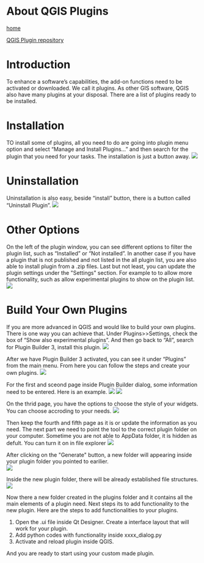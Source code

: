 # About QGIS Plugins

[home](../readme.md)

[QGIS Plugin repository](https://plugins.qgis.org/)

# Introduction
To enhance a software’s capabilities, the add-on functions need to be activated or downloaded. We call it plugins. As other GIS software, QGIS also have many plugins at your disposal. There are a list of plugins ready to be installed. 

# Installation 
TO install some of plugins, all you need to do are going into plugin menu option and select “Manage and Install Plugins…” and then search for the plugin that you need for your tasks. The installation is just a button away.
![](https://github.com/bcgovjz/gis-pantry/blob/master/docs/getting-started-with-QGIS/images/pluginInstall.gif)

# Uninstallation
Uninstallation is also easy, beside “install” button, there is a button called “Uninstall Plugin”.
![](https://github.com/bcgovjz/gis-pantry/blob/master/docs/getting-started-with-QGIS/images/pluginunInstall.gif)

# Other Options
On the left of the plugin window, you can see different options to filter the plugin list, such as “Installed” or “Not installed”. In another case if you have a plugin that is not published and not listed in the all plugin list, you are also able to install plugin from a .zip files. Last but not least, you can update the plugin settings under the "Settings" section. For example to to allow more functionality, such as allow experimental plugins to show on the plugin list. 
![](https://github.com/bcgovjz/gis-pantry/blob/master/docs/getting-started-with-QGIS/images/pluginIntro.gif)

# Build Your Own Plugins 
If you are more advanced in QGIS and would like to build your own plugins. There is one way you can achieve that. Under Plugins>>Settings, check the box of “Show also experimental plugins”. And then go back to “All”, search for Plugin Builder 3, install this plugin. 
![](https://github.com/bcgovjz/gis-pantry/blob/master/docs/getting-started-with-QGIS/images/pluginbuilder.gif)

After we have Plugin Builder 3 activated, you can see it under “Plugins” from the main menu. From here you can follow the steps and create your own plugins.
![](https://github.com/bcgovjz/gis-pantry/blob/master/docs/getting-started-with-QGIS/images/pluginbuilderopen.gif)

For the first and sceond page inside Plugin Builder dialog, some information need to be entered. Here is an example.
![](https://github.com/bcgovjz/gis-pantry/blob/master/docs/getting-started-with-QGIS/images/pluginbuilder1.png)
![](https://github.com/bcgovjz/gis-pantry/blob/master/docs/getting-started-with-QGIS/images/pluginbuilder2.png)

On the thrid page, you have the options to choose the style of your widgets. You can choose accroding to your needs.
![](https://github.com/bcgovjz/gis-pantry/blob/master/docs/getting-started-with-QGIS/images/pluginbuilderopendialogoption.gif)

Then keep the fourth and fifth page as it is or update the information as you need. The next part we need to point the tool to the correct plugin folder on your computer. Sometime you are not able to AppData folder, it is hidden as defult. You can turn it on in file explorer
![](https://github.com/bcgovjz/gis-pantry/blob/master/docs/getting-started-with-QGIS/images/pluginbuilder5.png)

After clicking on the "Generate" button, a new folder will appearing inside your plugin folder you pointed to earilier.  
![](https://github.com/bcgovjz/gis-pantry/blob/master/docs/getting-started-with-QGIS/images/pluginbuilderopendialogcreation.gif)

Inside the new plugin folder, there will be already established file structures.
![](https://github.com/bcgovjz/gis-pantry/blob/master/docs/getting-started-with-QGIS/images/pluginfolder.PNG)

Now there a new folder created in the plugins folder and it contains all the main elements of a plugin need. Next steps its to add functionality to the new plugin. Here are the steps to add functionalities to your plugins.
1. Open the .ui file inside Qt Designer. Create a interface layout that will work for your plugin. 
2. Add python codes with functionality inside xxxx_dialog.py
3. Activate and reload plugin inside QGIS.

And you are ready to start using your custom made plugin.
